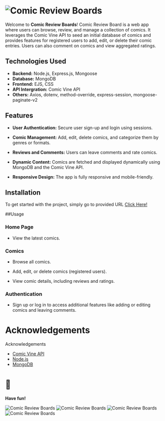 # ![Comic Review Boards](https://i.imgur.com/LvIGBo7.png)

Welcome to **Comic Review Boards**! Comic Review Board is a web app where users can browse, review, and manage a collection of comics. It leverages the Comic Vine API to seed an initial database of comics and provides features for registered users to add, edit, or delete their comic entries. Users can also comment on comics and view aggregated ratings.

## Technologies Used
- **Backend:** Node.js, Express.js, Mongoose
- **Database:** MongoDB
- **Frontend:** EJS, CSS
- **API Intergration:** Comic Vine API
- **Others:** Axios, dotenv, method-override, express-session, mongoose-paginate-v2

## Features
- **User Authentication:** Secure user sign-up and login using sessions.

- **Comic Management:** Add, edit, delete comics, and categorize them by genres or formats.

- **Reviews and Comments:** Users can leave comments and rate comics.

- **Dynamic Content:** Comics are fetched and displayed dynamically using MongoDB and the Comic Vine API.

- **Responsive Design:** The app is fully responsive and mobile-friendly.



## Installation
To get started with the project, simply go to provided URL
[Click Here!](https://comicreviewboards-1b3201cae838.herokuapp.com/)

##Usage

### Home Page

- View the latest comics.

### Comics

- Browse all comics.

- Add, edit, or delete comics (registered users).

- View comic details, including reviews and ratings.

### Authentication

- Sign up or log in to access additional features like adding or editing comics and leaving comments.


# Acknowledgements

Acknowledgements
- [Comic Vine API](https://comicvine.gamespot.com/api/)
- [Node.js](https://nodejs.org/en)
- [MongoDB](https://www.mongodb.com/lp/cloud/atlas/try4-reg?utm_source=google&utm_campaign=search_gs_pl_evergreen_atlas_core_retarget-brand_gic-null_amers-us-ca_ps-all_desktop_eng_lead&utm_term=mongodb&utm_medium=cpc_paid_search&utm_ad=e&utm_ad_campaign_id=14291004479&adgroup=128837427347&cq_cmp=14291004479&gad_source=1&gbraid=0AAAAADQ1401EtX0_hZrwtA2BjuJIW-6Xl&gclid=Cj0KCQiA4fi7BhC5ARIsAEV1YibioBh_gpnHw-uFf5nJSfl96UtVripzG133AZmBU59oMeFRg7Ht6UEaAr5jEALw_wcB)



# 🎉
**Have fun!** 


![Comic Review Boards](https://i.imgur.com/bVMYcVE.png)
![Comic Review Boards](https://i.imgur.com/CqgPwkf.png)
![Comic Review Boards](https://i.imgur.com/axO1Y2j.png)
![Comic Review Boards](https://i.imgur.com/NHhOs5l.png)

